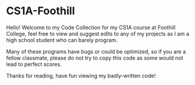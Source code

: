 # CS1A-Foothill

Hello! Welcome to my Code Collection for my CS1A course at Foothill College, 
feel free to view and suggest edits to any of my projects as I am a high school student who can barely program.

Many of these programs have bugs or could be optimized, so if you are a fellow classmate, please do not try to copy this code
as some would not lead to perfect scores.

Thanks for reading, have fun viewing my badly-written code!
